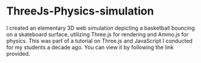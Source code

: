 # ThreeJs-Physics-simulation
I created an elementary 3D web simulation depicting a basketball bouncing on a skateboard surface, utilizing Three.js for rendering and Ammo.js for physics. This was part of a tutorial on Three.js and JavaScript I conducted for my students a decade ago. You can view it by following the link provided.
 
